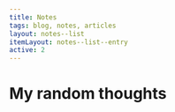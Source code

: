 ```yaml
---
title: Notes
tags: blog, notes, articles
layout: notes--list
itemLayout: notes--list--entry
active: 2
---
```


# My random thoughts
